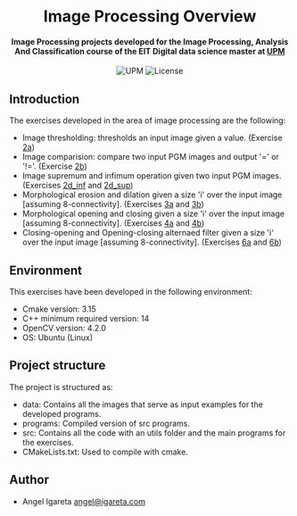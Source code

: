 <h1 align="center">Image Processing Overview</h1>
<h4 align="center">Image Processing projects developed for the Image Processing, Analysis And Classification course of the EIT Digital data science master at <a href="https://www.upm.es/">UPM</a></h4>

<p align="center">
  <img alt="UPM" src="https://img.shields.io/badge/EIT%20Digital-UPM-blue?style=flat-square">
  <img alt="License" src="https://img.shields.io/github/license/angeligareta/image-processing-overview?style=flat-square" />
</p>

## Introduction
The exercises developed in the area of image processing are the following:
- Image thresholding: thresholds an input image given a value. (Exercise  [2a](src/exercise_02a_thresh.cpp))
- Image comparision: compare two input PGM images and output '=' or '!='. (Exercise  [2b](src/exercise_02b_compare.cpp))
- Image supremum and infimum operation given two input PGM images. (Exercises [2d_inf](exercise_02d_inf.cpp) and [2d_sup](exercise_02d_sup.cpp))
- Morphological erosion and dilation given a size 'i' over the input image [assuming 8-connectivity]. (Exercises [3a](src/exercise_03a_erosion.cpp) and [3b](src/exercise_03b_dilation.cpp))
- Morphological opening and closing given a size 'i' over the input image [assuming 8-connectivity]. (Exercises [4a](src/exercise_04a_opening.cpp) and [4b](src/exercise_04b_closing.cpp))
- Closing-opening and Opening-closing alternaed filter given a size 'i' over the input image [assuming 8-connectivity]. (Exercises [6a](src/exercise_06a_closing_opening.cpp) and [6b](src/exercise_06b_opening_closing.cpp))

## Environment
This exercises have been developed in the following environment:
- Cmake version: 3.15
- C++ minimum required version: 14
- OpenCV version: 4.2.0
- OS: Ubuntu (Linux)

## Project structure
The project is structured as:
- data: Contains all the images that serve as input examples for the developed programs. 
- programs: Compiled version of src programs.
- src: Contains all the code with an utils folder and the main programs for the exercises.
- CMakeLists.txt: Used to compile with cmake.

## Author
- Angel Igareta [angel@igareta.com](mailto:angel@igareta.com) 
